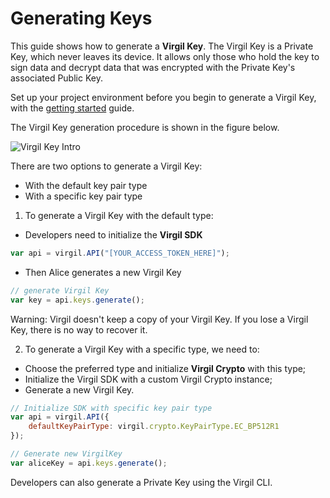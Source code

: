 # Generating Keys

This guide shows how to generate a **Virgil Key**.  The Virgil Key is a Private Key, which never leaves its device. It allows only those who hold the key to sign data and decrypt data that was encrypted with the Private Key's associated Public Key.

Set up your project environment before you begin to generate a Virgil Key, with the [getting started](https://github.com/VirgilSecurity/virgil-sdk-javascript/blob/docs-review/documentation/guides/configuration/client-configuration.md) guide.

The Virgil Key generation procedure is shown in the figure below.

![Virgil Key Intro](https://github.com/VirgilSecurity/virgil-sdk-javascript/blob/docs-review/documentation/img/Key_introduction.png "Keys generation")

There are two options to generate a Virgil Key:
- With the default key pair type
- With a specific key pair type


1. To generate a Virgil Key with the default type:


- Developers need to initialize the **Virgil SDK**

```javascript
var api = virgil.API("[YOUR_ACCESS_TOKEN_HERE]");
```

- Then Alice generates a new Virgil Key

```javascript
// generate Virgil Key
var key = api.keys.generate();
```

Warning: Virgil doesn't keep a copy of your Virgil Key. If you lose a Virgil Key, there is no way to recover it.

2. To generate a Virgil Key with a specific type, we need to:


- Choose the preferred type and initialize **Virgil Crypto** with this type;
- Initialize the Virgil SDK with a custom Virgil Crypto instance;
- Generate a new Virgil Key.

```javascript
// Initialize SDK with specific key pair type
var api = virgil.API({
    defaultKeyPairType: virgil.crypto.KeyPairType.EC_BP512R1
});

// Generate new VirgilKey
var aliceKey = api.keys.generate();
```

Developers can also generate a Private Key using the Virgil CLI.

